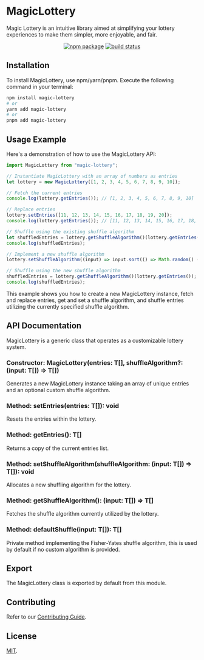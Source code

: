 # MagicLottery

Magic Lottery is an intuitive library aimed at simplifying your lottery experiences to make them simpler, more enjoyable, and fair.

<p align="center">
  <a href="https://npmjs.com/package/magic-lottery"><img src="https://img.shields.io/npm/v/magic-lottery.svg" alt="npm package"></a>
  <a href="https://github.com/logeast/magic-lottery/actions/workflows/ci.yml"><img src="https://github.com/logeast/magic-lottery/actions/workflows/ci.yml/badge.svg?branch=main" alt="build status"></a>
</p>

## Installation

To install MagicLottery, use npm/yarn/pnpm. Execute the following command in your terminal:

```bash
npm install magic-lottery
# or
yarn add magic-lottery
# or
pnpm add magic-lottery
```

## Usage Example

Here's a demonstration of how to use the MagicLottery API:

```javascript
import MagicLottery from "magic-lottery";

// Instantiate MagicLottery with an array of numbers as entries
let lottery = new MagicLottery([1, 2, 3, 4, 5, 6, 7, 8, 9, 10]);

// Fetch the current entries
console.log(lottery.getEntries()); // [1, 2, 3, 4, 5, 6, 7, 8, 9, 10]

// Replace entries
lottery.setEntries([11, 12, 13, 14, 15, 16, 17, 18, 19, 20]);
console.log(lottery.getEntries()); // [11, 12, 13, 14, 15, 16, 17, 18, 19, 20]

// Shuffle using the existing shuffle algorithm
let shuffledEntries = lottery.getShuffleAlgorithm()(lottery.getEntries());
console.log(shuffledEntries); 

// Implement a new shuffle algorithm
lottery.setShuffleAlgorithm((input) => input.sort(() => Math.random() - 0.5));

// Shuffle using the new shuffle algorithm
shuffledEntries = lottery.getShuffleAlgorithm()(lottery.getEntries());
console.log(shuffledEntries);
```

This example shows you how to create a new MagicLottery instance, fetch and replace entries, get and set a shuffle algorithm, and shuffle entries utilizing the currently specified shuffle algorithm.

## API Documentation

MagicLottery<T> is a generic class that operates as a customizable lottery system.

### Constructor: MagicLottery(entries: T[], shuffleAlgorithm?: (input: T[]) => T[])

Generates a new MagicLottery instance taking an array of unique entries and an optional custom shuffle algorithm.

### Method: setEntries(entries: T[]): void 

Resets the entries within the lottery.

### Method: getEntries(): T[]

Returns a copy of the current entries list.

### Method: setShuffleAlgorithm(shuffleAlgorithm: (input: T[]) => T[]): void

Allocates a new shuffling algorithm for the lottery.

### Method: getShuffleAlgorithm(): (input: T[]) => T[]

Fetches the shuffle algorithm currently utilized by the lottery.

### Method: defaultShuffle(input: T[]): T[]

Private method implementing the Fisher-Yates shuffle algorithm, this is used by default if no custom algorithm is provided.

## Export

The MagicLottery class is exported by default from this module.

## Contributing

Refer to our [Contributing Guide](CONTRIBUTING.md).

## License

[MIT](LICENSE).